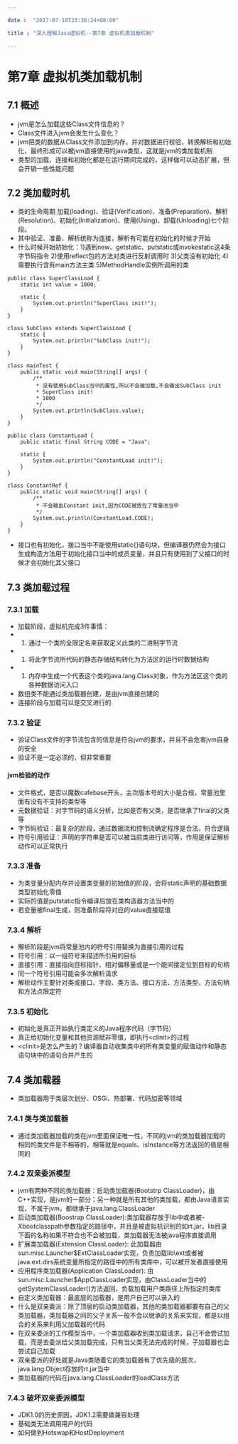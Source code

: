 ```yaml
---

date :  "2017-07-10T23:36:24+08:00"

title : "深入理解Java虚拟机--第7章 虚拟机类加载机制"

---
```


第7章 虚拟机类加载机制
======================

7.1 概述
--------

-   jvm是怎么加载这些Class文件信息的？
-   Class文件进入jvm会发生什么变化？
-   jvm把类的数据从Class文件添加到内存，并对数据进行校验，转换解析和初始化，最终形成可以被jvm直接使用的java类型，这就是jvm的类加载机制
-   类型的加载、连接和初始化都是在运行期间完成的，这样做可以动态扩展，但会开销一些性能问题

7.2 类加载时机
--------------

-   类的生命周期
    加载(loading)、验证(Verification)、准备(Preparation)、解析(Resolution)、初始化(Initialization)、使用(Using)、卸载(Unloading)七个阶段。
-   其中验证、准备、解析统称为连接，解析有可能在初始化的时候才开始
-   什么时候开始初始化：1)遇到new、getstatic、putstatic或invokestatic这4条字节码指令
    2)使用reflect包的方法对类进行反射调用时 3)父类没有初始化
    4)需要执行含有main方法主类 5)MethodHandle实例所调用的类

``` {.java}
public class SuperClassLoad {
    static int value = 1000;

    static {
        System.out.println("SuperClass init!");
    }
}

class SubClass extends SuperClassLoad {
    static {
        System.out.println("SubClass init!");
    }
}

class mainTest {
    public static void main(String[] args) {
        /**
         * 没有使用SubClass当中的属性,所以不会被加载,不会输出SubClass init
         * SuperClass init!
         * 1000
         */
        System.out.println(SubClass.value);
    }
}
```

``` {.java}
public class ConstantLoad {
    public static final String CODE = "Java";

    static {
        System.out.println("ConstantLoad init!");
    }
}

class ConstantRef {
    public static void main(String[] args) {
        /**
         * 不会输出Constant init,因为CODE被放在了常量池当中
         */
        System.out.println(ConstantLoad.CODE);
    }
}

```

-   接口也有初始化，接口当中不能使用static{}语句块，但编译器仍然会为接口生成构造方法用于初始化接口当中的成员变量，并且只有使用到了父接口的时候才会初始化其父接口

7.3 类加载过程
--------------

### 7.3.1 加载

-   加载阶段，虚拟机完成3件事情：
-   1.  通过一个类的全限定名来获取定义此类的二进制字节流
-   1.  将此字节流所代码的静态存储结构转化为方法区的运行时数据结构
-   1.  内存中生成一个代表这个类的java.lang.Class对象，作为方法区这个类的各种数据访问入口
-   数组类不能通过类加载器创建，是由jvm直接创建的
-   连接阶段与加载可以是交叉进行的

### 7.3.2 验证

-   验证Class文件的字节流包含的信息是符合jvm的要求，并且不会危害jvm自身的安全
-   验证不是一定必须的，但非常重要

#### jvm检验的动作

-   文件格式，是否以魔数cafebase开头，主次版本号的大小是合规，常量池里面有没有不支持的类型等
-   元数据验证：对字节码的语义分析，比如是否有父类，是否继承了final的父类等
-   字节码验证：最复杂的阶段，通过数据流和控制流确定程序是合法，符合逻辑
-   符号引用验证：声明的字符串是否可以被当前类进行访问等，作用是保证解析动作可以正常执行

### 7.3.3 准备

-   为类变量分配内存并设置类变量的初始值的阶段，会将static声明的基础数据类型初始化零值
-   实际的值是putstatic指令编译后放在类构造器方法当中的
-   若变量被final生成，则准备阶段将对应的value直接赋值

### 7.3.4 解析

-   解析阶段是jvm将常量池内的符号引用替换为直接引用的过程
-   符号引用：以一组符号来描述所引用的目标
-   直接引用：直接指向目标指针、相对偏移量或是一个能间接定位到目标的句柄
-   同一个符号引用可能会多次解析请求
-   解析动作主要针对类或接口、字段、类方法、接口方法、方法类型、方法句柄和方法点限定符

### 7.3.5 初始化

-   初始化是真正开始执行类定义的Java程序代码（字节码）
-   真正给初始化变量和其他资源赋非零值，即执行&lt;clinit&gt;的过程
-   &lt;clinit&gt;是怎么产生的？编译器自动收集类中的所有类变量的赋值动作和静态语句块中的语句合并产生的

7.4 类加载器
------------

-   类加载器用于类层次划分、OSGi、热部署、代码加密等领域

### 7.4.1 类与类加载器

-   通过类加载器加载的类在jvm里面保证唯一性，不同的jvm的类加载器加载的相同的类文件是不相等的，相等就是equals、isInstance等方法返回的值是相同的

### 7.4.2 双亲委派模型

-   jvm有两种不同的类加载器：启动类加载器(Bootstrp
    ClassLoader)，由C++实现，是jvm的一部分；另一种就是所有其他的类加载，都由Java语言实现，不属于jvm，都继承于java.lang.ClassLoader
-   启动类加载器(Boostrap
    ClassLoader):类加载器存放于lib中或者被-Xbootclasspath参数指定的路径中，并且是被虚拟机识别的如rt.jar，lib目录下面的名称如果不符合也不会被加载，类加载器无法被java程序直接调用
-   扩展类加载器(Extension ClassLoader):
    此加载器由sun.misc.Launcher\$ExtClassLoader实现，负责加载lib\ext或者被java.ext.dirs系统变量所指定的路径中的所有类库中，可以被开发者直接使用
-   应用程序类加载器(Application ClassLoader):
    由sun.misc.Launcher\$AppClassLoader实现，由ClassLoader当中的getSystemClassLoader()方法返回，负载加载用户类路径上所指定的类库
-   自定义类加载器：最底层的加载器，是用户自己可以录入的
-   什么是双亲委派：除了顶层的启动类加载器，其他的类加载器都要有自己的父类加载器，类加载器之间的父子关系一般不会以继承的关系来实现，都是以组合的关系来利用父加载器的代码
-   在双亲委派的工作模型当中，一个类加载器收到类加载请求，自己不会尝试加载，而是去委派给父类加载完成，只有当父类无法完成的时候，子加载器也会尝试自己加载
-   双亲委派的好处就是Java类随着它的类加载器有了优先级的层次，java.lang.Object存放的rt.jar当中
-   类加载器的代码在java.lang.ClassLoader的loadClass方法

### 7.4.3 破坏双亲委派模型

-   JDK1.0的历史原因，JDK1.2需要做兼容处理
-   基础类无法调用用户的代码
-   如何做到Hotswap和HostDeployment

